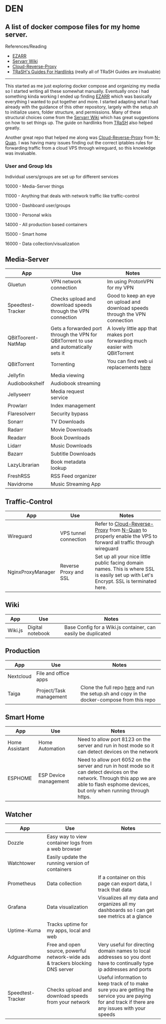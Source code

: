 # DEN
A list of docker compose files for my home server.
---
References/Reading
- [EZARR](https://github.com/Luctia/ezarr/tree/main)
- [Servarr Wiki](https://wiki.servarr.com/docker-guide)
- [Cloud-Reverse-Proxy](https://github.com/N-Quan/Cloud-Reverse-Proxy)
- [TRaSH's Guides For Hardlinks](https://trash-guides.info/Hardlinks/Hardlinks-and-Instant-Moves/) (really all of TRaSH Guides are invaluable)
---

This started as me just exploring docker compose and organizing my media so I started writing all these somewhat manually.
Eventually once i had something kinda working I ended up finding [EZARR](https://github.com/Luctia/ezarr/tree/main) which was basically everything I wanted to put together and more. I started adapting what I had already with the guidance of this other repository, largely with the setup.sh to initialize users, folder structure, and permissions. Many of these structural choices come from the [Servarr Wiki](https://wiki.servarr.com/docker-guide) which has great suggestions on how to set things up. The guide on hardlinks from [TRaSH](https://trash-guides.info/Hardlinks/Hardlinks-and-Instant-Moves/) also helped greatly.

Another great repo that helped me along was [Cloud-Reverse-Proxy](https://github.com/N-Quan/Cloud-Reverse-Proxy) from [N-Quan](https://github.com/N-Quan). I was having many issues finding out the correct iptables rules for forwarding traffic from a cloud VPS through wireguard, so this knowledge was invaluable. 

### User and Group Ids
Individual users/groups are set up for different services

10000 - Media-Server things

11000 - Anything that deals with network traffic like traffic-control

12000 - Dashboard user/groups

13000 - Personal wikis

14000 - All production based containers

15000 - Smart home

16000 - Data collection/visualization

## Media-Server
| App | Use | Notes |
| --- | --- | --- |
| Gluetun | VPN network connection | Im using ProtonVPN for my VPN |
| Speedtest-Tracker | Checks upload and download speeds through the VPN connection | Good to keep an eye on upload and download speeds through the VPN connection |
| QBitToorent-NatMap | Gets a forwarded port through the VPN for QBitTorrent to use and automatically sets it | A lovely little app that makes port forwarding much easier with QBitTorrent |
| QBitTorrent| Torrenting | You can find web ui replacements [here]([https://github.com/VueTorrent/VueTorrent?tab=readme-ov-file](https://github.com/qbittorrent/qBittorrent/wiki/List-of-known-alternate-WebUIs)) |
| Jellyfin | Media viewing | |
| Audiobookshelf | Audiobook streaming | |
| Jellyseerr | Media request service | |
| Prowlarr | Index management | |
| Flaresolverr | Security bypass | |
| Sonarr | TV Downloads | |
| Radarr | Movie Downloads | |
| Readarr | Book Downloads | |
| Lidarr | Music Downloads | |
| Bazarr | Subtitle Downloads | |
| LazyLibrarian | Book metadata lookup | |
| FreshRSS | RSS Feed organizer | |
| Navidrome | Music Streaming App | |

## Traffic-Control
| App | Use | Notes |
| --- | --- | --- |
| Wireguard | VPS tunnel connection | Refer to [Cloud-Reverse-Proxy](https://github.com/N-Quan/Cloud-Reverse-Proxy) from [N-Quan](https://github.com/N-Quan) to properly enable the VPS to forward all traffic through wireguard |
| NginxProxyManager | Reverse Proxy and SSL | Set up all your nice little public facing domain names. This is where SSL is easily set up with Let's Encrypt. SSL is terminated here. |

## Wiki
| App | Use | Notes |
| --- | --- | --- |
| Wiki.js | Digital notebook |  Base Config for a Wiki.js container, can easily be duplicated |

## Production
| App | Use | Notes |
| --- | --- | --- |
| Nextcloud | File and office apps | |
| Taiga | Project/Task management | Clone the full repo [here](https://github.com/taigaio/taiga-docker/tree/main) and run the setup.sh and copy in the docker-compose from this repo |

## Smart Home
| App | Use | Notes |
| --- | --- | --- |
| Home Assistant | Home Automation | Need to allow port 8123 on the server and run in host mode so it can detect devices on the network |
| ESPHOME | ESP Device management | Need to allow port 6052 on the server and run in host mode so it can detect devices on the network. Through this app we are able to flash esphome devices, but only when running through https. |

## Watcher
| App | Use | Notes |
| --- | --- | --- |
| Dozzle | Easy way to view container logs from a web browser | |
| Watchtower | Easily update the running version of containers | |
| Prometheus | Data collection | If a container on this page can export data, I track that data |
| Grafana | Data visualization | Visualizes all my data and organizes all my dashboards so I can get see metrics at a glance |
| Uptime-Kuma | Tracks uptime for my apps, local and web | |
| Adguardhome | Free and open source, powerful network-wide ads & trackers blocking DNS server | Very useful for directing domain names to local addresses so you dont have to continually type ip addresses and ports |
| Speedtest-Tracker | Checks upload and download speeds from your network | Useful information to keep track of to make sure you are getting the service you are paying for and track if there are any issues with your speeds |
